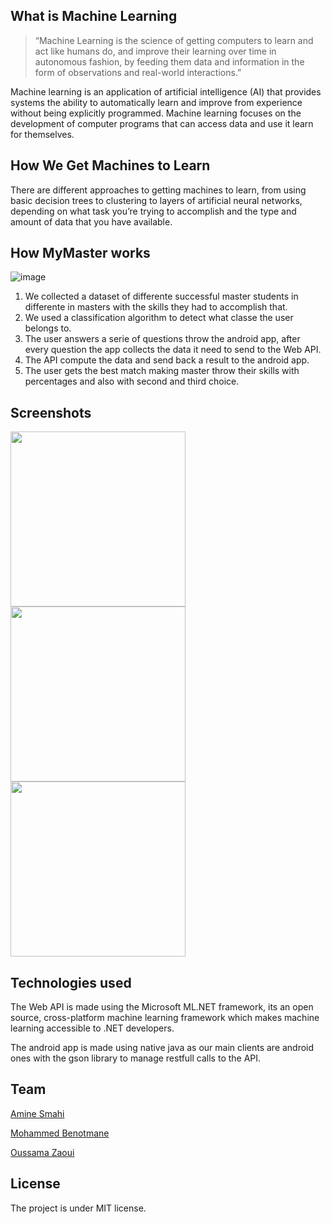 ## What is Machine Learning
> “Machine Learning is the science of getting computers to learn and act like humans do, and improve their learning over time in autonomous fashion, by feeding them data and information in the form of observations and real-world interactions.”

Machine learning is an application of artificial intelligence (AI) that provides systems the ability to automatically learn and improve from experience without being explicitly programmed. Machine learning focuses on the development of computer programs that can access data and use it learn for themselves.

## How We Get Machines to Learn
There are different approaches to getting machines to learn, from using basic decision trees to clustering to layers of artificial neural networks, depending on what task you’re trying to accomplish and the type and amount of data that you have available.
## How MyMaster works

![image](https://user-images.githubusercontent.com/24621701/48917959-e08bf900-ee89-11e8-92b8-a95ee4239ffb.png)

1) We collected a dataset of differente successful master students in differente in masters with the skills they had to accomplish that.
2) We used a classification algorithm to detect what classe the user belongs to.
3) The user answers a serie of questions throw the android app, after every question the app collects the data it need to send to the Web API.
4) The API compute the data and send back a result to the android app.
5) The user gets the best match making master throw their skills with percentages and also with second and third choice.

## Screenshots
<img width="280" src="https://user-images.githubusercontent.com/24621701/48918256-baffef00-ee8b-11e8-94e8-f005726ab5e4.png" />  <img width="280" src="https://user-images.githubusercontent.com/24621701/48918260-bfc4a300-ee8b-11e8-8af7-feac3c9f3801.png" />  <img width="280" src="https://user-images.githubusercontent.com/24621701/48918266-c4895700-ee8b-11e8-9459-09d97dea492d.png" />

## Technologies used
The Web API is made using the Microsoft ML.NET framework, its an open source, cross-platform machine learning framework which makes machine learning accessible to .NET developers.

The android app is made using native java as our main clients are android ones with the gson library to manage restfull calls to the API.

## Team

[Amine Smahi](https://github.com/Amine-Smahi)

[Mohammed Benotmane](https://github.com/Mohammed-Benotmane)

[Oussama Zaoui](https://github.com/oussama-zaoui)

## License
The project is under MIT license.
